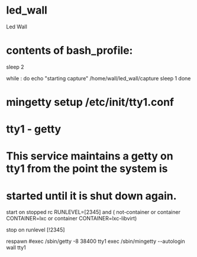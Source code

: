 led_wall
========

Led Wall

contents of bash_profile:
========

sleep 2

while :
do
	echo "starting capture"
	/home/wall/led_wall/capture
	sleep 1
done

mingetty setup /etc/init/tty1.conf
====

# tty1 - getty
#
# This service maintains a getty on tty1 from the point the system is
# started until it is shut down again.

start on stopped rc RUNLEVEL=[2345] and (
            not-container or
            container CONTAINER=lxc or
            container CONTAINER=lxc-libvirt)

stop on runlevel [!2345]

respawn
#exec /sbin/getty -8 38400 tty1
exec /sbin/mingetty --autologin wall tty1
